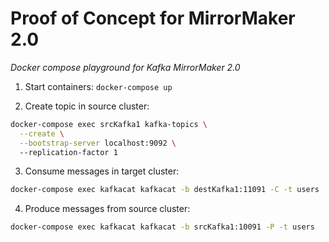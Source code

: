 # Proof of Concept for MirrorMaker 2.0 
_Docker compose playground for Kafka MirrorMaker 2.0_

1. Start containers:
`docker-compose up`

2. Create topic in source cluster:
```sh
docker-compose exec srcKafka1 kafka-topics \
  --create \
  --bootstrap-server localhost:9092 \  
  --replication-factor 1  
```

3. Consume messages in target cluster:
```sh
docker-compose exec kafkacat kafkacat -b destKafka1:11091 -C -t users 
```

4. Produce messages from source cluster:
```sh
docker-compose exec kafkacat kafkacat -b srcKafka1:10091 -P -t users
```
